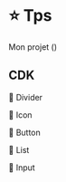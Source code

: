 # :star: Tps

Mon projet ()


## CDK

:ice_cream: Divider

:ice_cream: Icon

:ice_cream: Button

:ice_cream: List

:ice_cream: Input